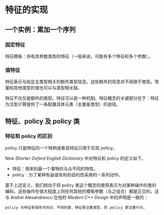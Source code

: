 # 特征的实现

## 一个实例：累加一个序列

### 固定特征

特征模板：持有其参数类型的特征（一般来说，可能有多个特征和多个参数）。

### 值特征

特征表示与给定主类型相关的额外类型信息。这些额外的信息并不局限于类型。常量和其他类型的值也可以与类型相关联。

特征不仅仅是额外的类型。特征可以是一种机制。特征概念的关键部分在于：特征为泛型计算提供了一条配置具体元素（主要是类型）的途径。

## 特征、policy 及 policy 类

### 特征和 policy 的区别

policy 只是特征的一个特例或者说特征只用于实现 policy。

*New Shorter Oxford English Dictionary* 中对特征和 policy 的定义如下。

- 特征：用来刻画一个事物的与众不同的特性。
- policy：为了某种有益或有利的目的而采用的一系列动作。

基于上述定义，我们倾向于将 policy 类这个概念的使用表示为对某种操作的类的编码，这些操作在很大程度上同任何其他的模板参数（与之组合）都是正交的。这与 Andrei Alexandrescu 在他的 *Modern C++ Design* 中的声明是一致的：

    policy 与特征有很多共同点，不同的是，特征更注重类型，而 policy 更注重行为。

